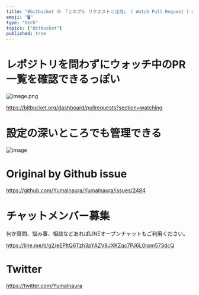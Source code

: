 ```yaml
---
title: "#bitbucket の 「このプル リクエストに注目」 ( Watch Pull Request ) の一覧は Dashboard > P"
emoji: "🖥"
type: "tech"
topics: ["Bitbucket"]
published: true
---
```


# レポジトリを問わずにウォッチ中のPR一覧を確認できるっぽい

![image.png](https://qiita-image-store.s3.ap-northeast-1.amazonaws.com/0/89618/4e8c0fcb-293b-fb2e-430e-712552c2cf9e.png)

https://bitbucket.org/dashboard/pullrequests?section=watching



# 設定の深いところでも管理できる

![image](https://user-images.githubusercontent.com/13635059/65312031-a59f4280-dbcc-11e9-8d11-577b9e6eeecd.png)


# Original by Github issue

https://github.com/YumaInaura/YumaInaura/issues/2484








<!-- Update From Qiita API -->

# チャットメンバー募集


何か質問、悩み事、相談などあればLINEオープンチャットもご利用ください。

https://line.me/ti/g2/eEPltQ6Tzh3pYAZV8JXKZqc7PJ6L0rpm573dcQ





# Twitter


https://twitter.com/YumaInaura


<!-- Update From Qiita API -->


